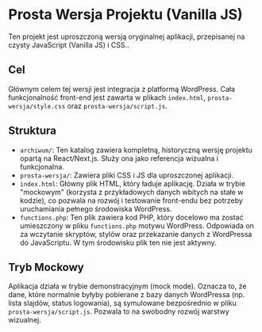# Prosta Wersja Projektu (Vanilla JS)

Ten projekt jest uproszczoną wersją oryginalnej aplikacji, przepisanej na czysty JavaScript (Vanilla JS) i CSS..

## Cel

Głównym celem tej wersji jest integracja z platformą WordPress. Cała funkcjonalność front-end jest zawarta w plikach `index.html`, `prosta-wersja/style.css` oraz `prosta-wersja/script.js`.

## Struktura

*   `archiwum/`: Ten katalog zawiera kompletną, historyczną wersję projektu opartą na React/Next.js. Służy ona jako referencja wizualna i funkcjonalna.
*   `prosta-wersja/`: Zawiera pliki CSS i JS dla uproszczonej aplikacji.
*   `index.html`: Główny plik HTML, który ładuje aplikację. Działa w trybie "mockowym" (korzysta z przykładowych danych wbitych na stałe w kodzie), co pozwala na rozwój i testowanie front-endu bez potrzeby uruchamiania pełnego środowiska WordPress.
*   `functions.php`: Ten plik zawiera kod PHP, który docelowo ma zostać umieszczony w pliku `functions.php` motywu WordPress. Odpowiada on za wczytanie skryptów, stylów oraz przekazanie danych z WordPressa do JavaScriptu. W tym środowisku plik ten nie jest aktywny.

## Tryb Mockowy

Aplikacja działa w trybie demonstracyjnym (mock mode). Oznacza to, że dane, które normalnie byłyby pobierane z bazy danych WordPressa (np. lista slajdów, status logowania), są symulowane bezpośrednio w pliku `prosta-wersja/script.js`. Pozwala to na swobodny rozwój warstwy wizualnej.
